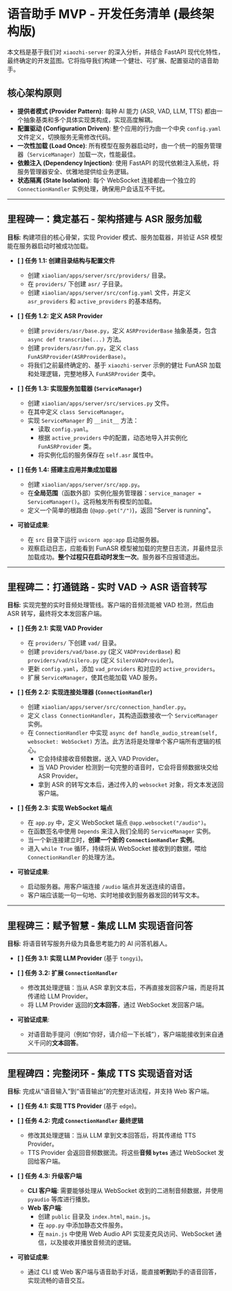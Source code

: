 # 语音助手 MVP - 开发任务清单 (最终架构版)

本文档是基于我们对 `xiaozhi-server` 的深入分析，并结合 FastAPI 现代化特性，最终确定的开发蓝图。它将指导我们构建一个健壮、可扩展、配置驱动的语音助手。

## 核心架构原则

-   **提供者模式 (Provider Pattern)**: 每种 AI 能力 (ASR, VAD, LLM, TTS) 都由一个抽象基类和多个具体实现类构成，实现高度解耦。
-   **配置驱动 (Configuration Driven)**: 整个应用的行为由一个中央 `config.yaml` 文件定义，切换服务无需修改代码。
-   **一次性加载 (Load Once)**: 所有模型在服务器启动时，由一个统一的服务管理器（`ServiceManager`）加载一次，性能最佳。
-   **依赖注入 (Dependency Injection)**: 使用 FastAPI 的现代依赖注入系统，将服务管理器安全、优雅地提供给业务逻辑。
-   **状态隔离 (State Isolation)**: 每个 WebSocket 连接都由一个独立的 `ConnectionHandler` 实例处理，确保用户会话互不干扰。

---

## 里程碑一：奠定基石 - 架构搭建与 ASR 服务加载

**目标**: 构建项目的核心骨架，实现 Provider 模式、服务加载器，并验证 ASR 模型能在服务器启动时被成功加载。

-   **[ ] 任务 1.1: 创建目录结构与配置文件**
    -   创建 `xiaolian/apps/server/src/providers/` 目录。
    -   在 `providers/` 下创建 `asr/` 子目录。
    -   创建 `xiaolian/apps/server/src/config.yaml` 文件，并定义 `asr_providers` 和 `active_providers` 的基本结构。

-   **[ ] 任务 1.2: 定义 ASR Provider**
    -   创建 `providers/asr/base.py`，定义 `ASRProviderBase` 抽象基类，包含 `async def transcribe(...)` 方法。
    -   创建 `providers/asr/fun.py`，定义 `class FunASRProvider(ASRProviderBase)`。
    -   将我们之前最终确定的、基于 `xiaozhi-server` 示例的健壮 FunASR 加载和处理逻辑，完整地移入 `FunASRProvider` 类中。

-   **[ ] 任务 1.3: 实现服务加载器 (`ServiceManager`)**
    -   创建 `xiaolian/apps/server/src/services.py` 文件。
    -   在其中定义 `class ServiceManager`。
    -   实现 `ServiceManager` 的 `__init__` 方法：
        -   读取 `config.yaml`。
        -   根据 `active_providers` 中的配置，动态地导入并实例化 `FunASRProvider` 类。
        -   将实例化后的服务保存在 `self.asr` 属性中。

-   **[ ] 任务 1.4: 搭建主应用并集成加载器**
    -   创建 `xiaolian/apps/server/src/app.py`。
    -   在**全局范围**（函数外部）实例化服务管理器：`service_manager = ServiceManager()`。这将触发所有模型的加载。
    -   定义一个简单的根路由 (`@app.get("/")`)，返回 "Server is running"。

-   **可验证成果**:
    -   在 `src` 目录下运行 `uvicorn app:app` 启动服务器。
    -   观察启动日志，应能看到 FunASR 模型被加载的完整日志流，并最终显示加载成功。**整个过程只在启动时发生一次**。服务器不应报错退出。

---

## 里程碑二：打通链路 - 实时 VAD -> ASR 语音转写

**目标**: 实现完整的实时音频处理管线。客户端的音频流能被 VAD 检测，然后由 ASR 转写，最终将文本发回客户端。

-   **[ ] 任务 2.1: 实现 VAD Provider**
    -   在 `providers/` 下创建 `vad/` 目录。
    -   创建 `providers/vad/base.py` (定义 `VADProviderBase`) 和 `providers/vad/silero.py` (定义 `SileroVADProvider`)。
    -   更新 `config.yaml`，添加 `vad_providers` 和对应的 `active_providers`。
    -   扩展 `ServiceManager`，使其也能加载 VAD 服务。

-   **[ ] 任务 2.2: 实现连接处理器 (`ConnectionHandler`)**
    -   创建 `xiaolian/apps/server/src/connection_handler.py`。
    -   定义 `class ConnectionHandler`，其构造函数接收一个 `ServiceManager` 实例。
    -   在 `ConnectionHandler` 中实现 `async def handle_audio_stream(self, websocket: WebSocket)` 方法。此方法将是处理单个客户端所有逻辑的核心。
        -   它会持续接收音频数据，送入 VAD Provider。
        -   当 VAD Provider 检测到一句完整的语音时，它会将音频数据块交给 ASR Provider。
        -   拿到 ASR 的转写文本后，通过传入的 `websocket` 对象，将文本发送回客户端。

-   **[ ] 任务 2.3: 实现 WebSocket 端点**
    -   在 `app.py` 中，定义 WebSocket 端点 `@app.websocket("/audio")`。
    -   在函数签名中使用 `Depends` 来注入我们全局的 `ServiceManager` 实例。
    -   当一个新连接建立时，**创建一个新的 `ConnectionHandler` 实例**。
    -   进入 `while True` 循环，持续将从 WebSocket 接收到的数据，喂给 `ConnectionHandler` 的处理方法。

-   **可验证成果**:
    -   启动服务器。用客户端连接 `/audio` 端点并发送连续的语音。
    -   客户端应该能一句一句地、实时地接收到服务器发回的转写文本。

---

## 里程碑三：赋予智慧 - 集成 LLM 实现语音问答

**目标**: 将语音转写服务升级为具备思考能力的 AI 问答机器人。

-   **[ ] 任务 3.1: 实现 LLM Provider** (基于 `tongyi`)。
-   **[ ] 任务 3.2: 扩展 `ConnectionHandler`**
    -   修改其处理逻辑：当从 ASR 拿到文本后，不再直接发回客户端，而是将其传递给 LLM Provider。
    -   将 LLM Provider 返回的**文本回答**，通过 WebSocket 发回客户端。

-   **可验证成果**:
    -   对语音助手提问（例如“你好，请介绍一下长城”），客户端能接收到来自通义千问的**文本回答**。

---

## 里程碑四：完整闭环 - 集成 TTS 实现语音对话

**目标**: 完成从“语音输入”到“语音输出”的完整对话流程，并支持 Web 客户端。

-   **[ ] 任务 4.1: 实现 TTS Provider** (基于 `edge`)。
-   **[ ] 任务 4.2: 完成 `ConnectionHandler` 最终逻辑**
    -   修改其处理逻辑：当从 LLM 拿到文本回答后，将其传递给 TTS Provider。
    -   TTS Provider 会返回音频数据流。将这些**音频 `bytes`** 通过 WebSocket 发回给客户端。

-   **[ ] 任务 4.3: 升级客户端**
    -   **CLI 客户端**: 需要能够处理从 WebSocket 收到的二进制音频数据，并使用 `pyaudio` 等库进行播放。
    -   **Web 客户端**:
        -   创建 `public` 目录及 `index.html`, `main.js`。
        -   在 `app.py` 中添加静态文件服务。
        -   在 `main.js` 中使用 Web Audio API 实现麦克风访问、WebSocket 通信，以及接收并播放音频流的逻辑。

-   **可验证成果**:
    -   通过 CLI 或 Web 客户端与语音助手对话，能直接**听到**助手的语音回答，实现流畅的语音交互。